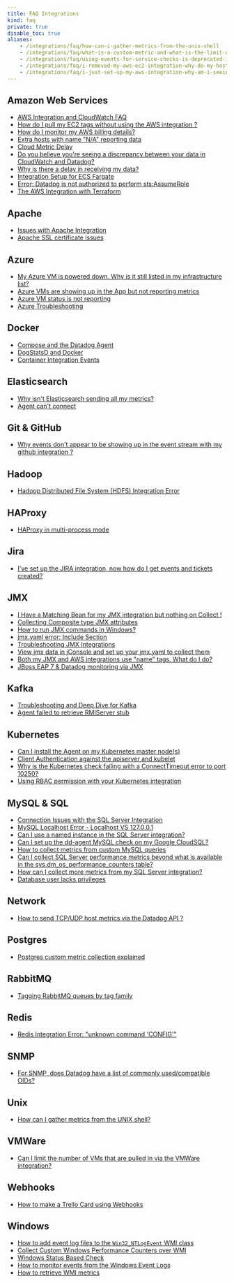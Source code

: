 ```yaml
---
title: FAQ Integrations
kind: faq
private: true
disable_toc: true
aliases:
    - /integrations/faq/how-can-i-gather-metrics-from-the-unix-shell
    - /integrations/faq/what-is-a-custom-metric-and-what-is-the-limit-on-the-number-of-custom-metrics-i-can-have
    - /integrations/faq/using-events-for-service-checks-is-deprecated-in-favor-of-monitors
    - /integrations/faq/i-removed-my-aws-ec2-integration-why-do-my-hosts-still-have-aws-tags
    - /integrations/faq/i-just-set-up-my-aws-integration-why-am-i-seeing-duplicate-hosts
---
```


## Amazon Web Services

* [AWS Integration and CloudWatch FAQ][1]
* [How do I pull my EC2 tags without using the AWS integration ?][2]
* [How do I monitor my AWS billing details?][3]
* [Extra hosts with name "N/A" reporting data][4]
* [Cloud Metric Delay][5]
* [Do you believe you're seeing a discrepancy between your data in CloudWatch and Datadog?][6]
* [Why is there a delay in receiving my data?][7]
* [Integration Setup for ECS Fargate][8]
* [Error: Datadog is not authorized to perform sts:AssumeRole][9]
* [The AWS Integration with Terraform][10]

## Apache

* [Issues with Apache Integration][11]
* [Apache SSL certificate issues][12]

## Azure
* [My Azure VM is powered down. Why is it still listed in my infrastructure list?][13]
* [Azure VMs are showing up in the App but not reporting metrics][14]
* [Azure VM status is not reporting][15]
* [Azure Troubleshooting][16]

## Docker

* [Compose and the Datadog Agent][17]
* [DogStatsD and Docker][18]
* [Container Integration Events][19]

## Elasticsearch

* [Why isn't Elasticsearch sending all my metrics?][20]
* [Agent can't connect][21]

## Git & GitHub

* [Why events don't appear to be showing up in the event stream with my github integration ?][22]

## Hadoop
* [Hadoop Distributed File System (HDFS) Integration Error][23]

## HAProxy

* [HAProxy in multi-process mode][24]

## Jira
* [I've set up the JIRA integration, now how do I get events and tickets created?][25]

## JMX

* [I Have a Matching Bean for my JMX integration but nothing on Collect !][26]
* [Collecting Composite type JMX attributes][27]
* [How to run JMX commands in Windows?][28]
* [jmx.yaml error: Include Section][29]
* [Troubleshooting JMX Integrations][30]
* [View jmx data in jConsole and set up your jmx.yaml to collect them][31]
* [Both my JMX and AWS integrations use "name" tags. What do I do?][32]
* [JBoss EAP 7 & Datadog monitoring via JMX][33]

## Kafka

* [Troubleshooting and Deep Dive for Kafka][34]
* [Agent failed to retrieve RMIServer stub][35]

## Kubernetes

* [Can I install the Agent on my Kubernetes master node(s)][36]
* [Client Authentication against the apiserver and kubelet][37]
* [Why is the Kubernetes check failing with a ConnectTimeout error to port 10250?][38]
* [Using RBAC permission with your Kubernetes integration][39]

## MySQL & SQL

* [Connection Issues with the SQL Server Integration][40]
* [MySQL Localhost Error - Localhost VS 127.0.0.1][41]
* [Can I use a named instance in the SQL Server integration?][42]
* [Can I set up the dd-agent MySQL check on my Google CloudSQL?][43]
* [How to collect metrics from custom MySQL queries][44]
* [Can I collect SQL Server performance metrics beyond what is available in the sys.dm_os_performance_counters table?][45]
* [How can I collect more metrics from my SQL Server integration?][46]
* [Database user lacks privileges][47]

## Network
* [How to send TCP/UDP host metrics via the Datadog API ?][48]

## Postgres
* [Postgres custom metric collection explained][49]

## RabbitMQ

* [Tagging RabbitMQ queues by tag family][50]

## Redis

* [Redis Integration Error: "unknown command 'CONFIG'"][51]

## SNMP

* [For SNMP, does Datadog have a list of commonly used/compatible OIDs?  ][52]

## Unix
* [How can I gather metrics from the UNIX shell?][53]

## VMWare
* [Can I limit the number of VMs that are pulled in via the VMWare integration?][54]

## Webhooks
* [How to make a Trello Card using Webhooks][55]

## Windows

* [How to add event log files to the `Win32_NTLogEvent` WMI class][56]
* [Collect Custom Windows Performance Counters over WMI][57]
* [Windows Status Based Check][58]
* [How to monitor events from the Windows Event Logs][59]
* [How to retrieve WMI metrics][60]

[1]: /integrations/faq/aws-integration-and-cloudwatch-faq
[2]: /integrations/faq/how-do-i-pull-my-ec2-tags-without-using-the-aws-integration
[3]: /integrations/faq/how-do-i-monitor-my-aws-billing-details
[4]: /integrations/faq/extra-hosts-with-name-n-a-reporting-data
[5]: /integrations/faq/cloud-metric-delay
[6]: /integrations/faq/do-you-believe-you-re-seeing-a-discrepancy-between-your-data-in-cloudwatch-and-datadog
[7]: /integrations/faq/why-is-there-a-delay-in-receiving-my-data
[8]: /integrations/faq/integration-setup-ecs-fargate
[9]: /integrations/faq/error-datadog-not-authorized-sts-assume-role
[10]: /integrations/faq/aws-integration-with-terraform
[11]: /integrations/faq/issues-with-apache-integration
[12]: /integrations/faq/apache-ssl-certificate-issues
[13]: /integrations/faq/my-azure-vm-is-powered-down-why-is-it-still-listed-in-my-infrastructure-list
[14]: /integrations/faq/azure-vms-are-showing-up-in-the-app-but-not-reporting-metrics
[15]: /integrations/faq/azure-vm-status-is-not-reporting
[16]: /integrations/faq/azure-troubleshooting
[17]: /integrations/faq/compose-and-the-datadog-agent
[18]: /integrations/faq/dogstatsd-and-docker
[19]: /integrations/faq/container-integration-event
[20]: /integrations/faq/why-isn-t-elasticsearch-sending-all-my-metrics
[21]: /integrations/faq/elastic-agent-can-t-connect
[22]: /integrations/faq/why-events-don-t-appear-to-be-showing-up-in-the-event-stream-with-my-github-integration
[23]: /integrations/faq/hadoop-distributed-file-system-hdfs-integration-error
[24]: /integrations/faq/haproxy-multi-process
[25]: /integrations/faq/i-ve-set-up-the-jira-integration-now-how-do-i-get-events-and-tickets-created
[26]: /integrations/faq/i-have-a-matching-bean-for-my-jmx-integration-but-nothing-on-collect
[27]: /integrations/faq/collecting-composite-type-jmx-attributes
[28]: /integrations/faq/how-to-run-jmx-commands-in-windows
[29]: /integrations/faq/jmx-yaml-error-include-section
[30]: /integrations/faq/troubleshooting-jmx-integrations
[31]: /integrations/faq/view-jmx-data-in-jconsole-and-set-up-your-jmx-yaml-to-collect-them
[32]: /integrations/faq/both-my-jmx-and-aws-integrations-use-name-tags-what-do-i-do
[33]: /integrations/faq/jboss-eap-7-datadog-monitoring-via-jmx
[34]: /integrations/faq/troubleshooting-and-deep-dive-for-kafka
[35]: /integrations/faq/agent-failed-to-retrieve-rmierver-stub
[36]: /integrations/faq/can-i-install-the-agent-on-my-kubernetes-master-node-s
[37]: /integrations/faq/client-authentication-against-the-apiserver-and-kubelet
[38]: /integrations/faq/why-is-the-kubernetes-check-failing-with-a-connecttimeout-error-to-port-10250
[39]: /integrations/faq/using-rbac-permission-with-your-kubernetes-integration
[40]: /integrations/faq/connection-issues-with-the-sql-server-integration
[41]: /integrations/faq/mysql-localhost-error-localhost-vs-127-0-0-1
[42]: /integrations/faq/can-i-use-a-named-instance-in-the-sql-server-integration
[43]: /integrations/faq/can-i-set-up-the-dd-agent-mysql-check-on-my-google-cloudsql
[44]: /integrations/faq/how-to-collect-metrics-from-custom-mysql-queries
[45]: /integrations/faq/can-i-collect-sql-server-performance-metrics-beyond-what-is-available-in-the-sys-dm-os-performance-counters-table-try-wmi
[46]: /integrations/faq/how-can-i-collect-more-metrics-from-my-sql-server-integration
[47]: /integrations/faq/database-user-lacks-privileges
[48]: /integrations/faq/how-to-send-tcp-udp-host-metrics-via-the-datadog-api
[49]: /integrations/faq/postgres-custom-metric-collection-explained
[50]: /integrations/faq/tagging-rabbitmq-queues-by-tag-family
[51]: /integrations/faq/redis-integration-error-unknown-command-config
[52]: /integrations/faq/for-snmp-does-datadog-have-a-list-of-commonly-used-compatible-oids
[53]: https://github.com/DataDog/Miscellany/tree/master/custom_check_shell
[54]: /integrations/faq/can-i-limit-the-number-of-vms-that-are-pulled-in-via-the-vmware-integration
[55]: /integrations/faq/how-to-make-trello-card-using-webhooks
[56]: /integrations/faq/how-to-add-event-log-files-to-the-win32-ntlogevent-wmi-class
[57]: /integrations/faq/collect-custom-windows-performance-counters-over-wmi
[58]: /integrations/faq/windows-status-based-check
[59]: /integrations/faq/how-to-monitor-events-from-the-windows-event-logs
[60]: /integrations/faq/how-to-retrieve-wmi-metrics
